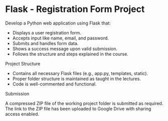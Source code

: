 # Flask - Registration Form Project

Develop a Python web application using Flask that:

- Displays a user registration form.
- Accepts input like name, email, and password.
- Submits and handles form data.
- Shows a success message upon valid submission.
- Follows the structure and steps explained in the course.

Project Structure

- Contains all necessary Flask files (e.g., app.py, templates, static).
- Proper folder structure is maintained as taught in the lectures.
- Code is well-commented and functional.

Submission

A compressed ZIP file of the working project folder is submitted as required.  
The link to the ZIP file has been uploaded to Google Drive with sharing access enabled.

